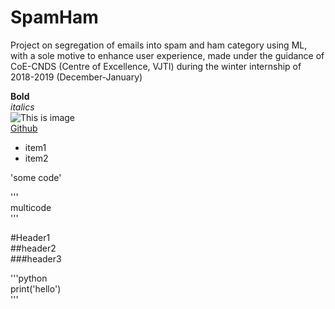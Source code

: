 # SpamHam
Project on segregation of emails into spam and ham category using ML, with a sole motive to enhance user experience, made under the guidance of CoE-CNDS (Centre of Excellence, VJTI) during the winter internship of 2018-2019 (December-January)


__Bold__  
_italics_  
![This is image]()  
[Github](http://github.com)  



* item1  
* item2  
  

'some code'    

'''  
multicode  
'''  
  
#Header1  
##header2  
###header3  

'''python  
print('hello')  
'''  

